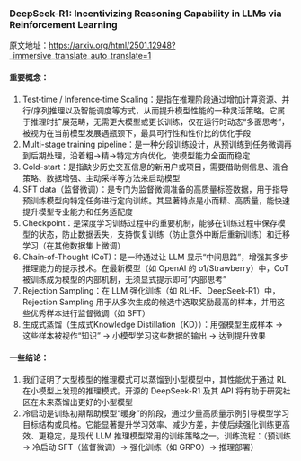 ### DeepSeek-R1: Incentivizing Reasoning Capability in LLMs via Reinforcement Learning

原文地址：https://arxiv.org/html/2501.12948?_immersive_translate_auto_translate=1


#### 重要概念：
1. Test‑time / Inference‑time Scaling：是指在推理阶段通过增加计算资源、并行/序列推理以及智能调度等方式，从而提升模型性能的一种灵活策略。它属于推理时扩展范畴，无需更大模型或更长训练，仅在运行时动态“多面思考”，被视为在当前模型发展遇瓶颈下，最具可行性和性价比的优化手段
2. Multi-stage training pipeline：是一种分段训练设计，从预训练到任务微调再到后期处理，沿着粗→精→特定方向优化，使模型能力全面而稳定
3. Cold-start：是指缺少历史交互信息的新用户或项目，需要借助侧信息、混合策略、数据增强、主动采样等方法来启动模型
4. SFT data（监督微调）：是专门为监督微调准备的高质量标签数据，用于指导预训练模型向特定任务进行定向训练。其显著特点是小而精、高质量，能快速提升模型专业能力和任务适配度
5. Checkpoint：是深度学习训练过程中的重要机制，能够在训练过程中保存模型的状态，防止数据丢失，支持恢复训练（防止意外中断后重新训练）和迁移学习（在其他数据集上微调）
6. Chain‑of‑Thought (CoT)：是一种通过让 LLM 显示“中间思路”，增强其多步推理能力的提示技术。在最新模型（如 OpenAI 的 o1/Strawberry）中，CoT 被训练成为模型的内部机制，无须显式提示即可“内部思考”
7. Rejection Sampling：在 LLM 强化训练（如 RLHF、DeepSeek‑R1）中，Rejection Sampling 用于从多次生成的候选中选取奖励最高的样本，并用这些优秀样本进行监督微调（如 SFT）
8. 生成式蒸馏（生成式Knowledge Distillation（KD））：用强模型生成样本 → 这些样本被视作“知识” → 小模型学习这些数据的输出 → 达到提升效果


#### 一些结论：
1. 我们证明了大型模型的推理模式可以蒸馏到小型模型中，其性能优于通过 RL 在小模型上发现的推理模式。开源的 DeepSeek-R1 及其 API 将有助于研究社区在未来蒸馏出更好的小型模型
2. 冷启动是训练初期帮助模型“暖身”的阶段，通过少量高质量示例引导模型学习目标结构或风格。它能显著提升学习效率、减少方差，并使后续强化训练更高效、更稳定，是现代 LLM 推理模型常用的训练策略之一。训练流程：（预训练 → 冷启动 SFT（监督微调）→ 强化训练（如 GRPO）→ 推理部署）

